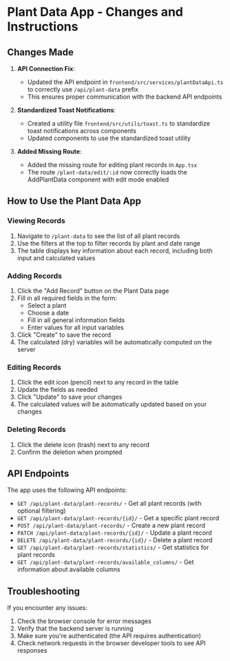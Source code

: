 # Plant Data App - Changes and Instructions

## Changes Made

1. **API Connection Fix**:
   - Updated the API endpoint in `frontend/src/services/plantDataApi.ts` to correctly use `/api/plant-data` prefix
   - This ensures proper communication with the backend API endpoints

2. **Standardized Toast Notifications**:
   - Created a utility file `frontend/src/utils/toast.ts` to standardize toast notifications across components
   - Updated components to use the standardized toast utility

3. **Added Missing Route**:
   - Added the missing route for editing plant records in `App.tsx`
   - The route `/plant-data/edit/:id` now correctly loads the AddPlantData component with edit mode enabled

## How to Use the Plant Data App

### Viewing Records

1. Navigate to `/plant-data` to see the list of all plant records
2. Use the filters at the top to filter records by plant and date range
3. The table displays key information about each record, including both input and calculated values

### Adding Records

1. Click the "Add Record" button on the Plant Data page
2. Fill in all required fields in the form:
   - Select a plant
   - Choose a date
   - Fill in all general information fields
   - Enter values for all input variables
3. Click "Create" to save the record
4. The calculated (dry) variables will be automatically computed on the server

### Editing Records

1. Click the edit icon (pencil) next to any record in the table
2. Update the fields as needed
3. Click "Update" to save your changes
4. The calculated values will be automatically updated based on your changes

### Deleting Records

1. Click the delete icon (trash) next to any record
2. Confirm the deletion when prompted

## API Endpoints

The app uses the following API endpoints:

- `GET /api/plant-data/plant-records/` - Get all plant records (with optional filtering)
- `GET /api/plant-data/plant-records/{id}/` - Get a specific plant record
- `POST /api/plant-data/plant-records/` - Create a new plant record
- `PATCH /api/plant-data/plant-records/{id}/` - Update a plant record
- `DELETE /api/plant-data/plant-records/{id}/` - Delete a plant record
- `GET /api/plant-data/plant-records/statistics/` - Get statistics for plant records
- `GET /api/plant-data/plant-records/available_columns/` - Get information about available columns

## Troubleshooting

If you encounter any issues:

1. Check the browser console for error messages
2. Verify that the backend server is running
3. Make sure you're authenticated (the API requires authentication)
4. Check network requests in the browser developer tools to see API responses 